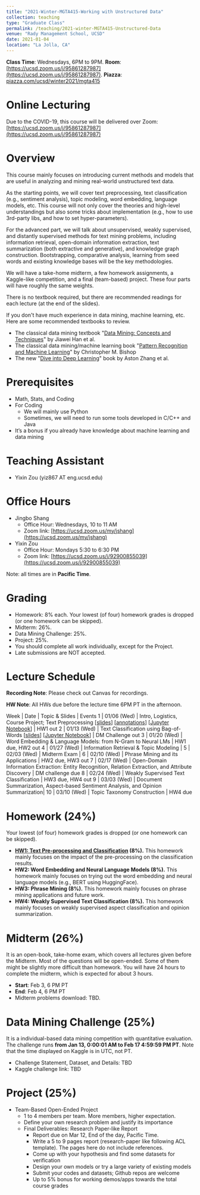 ```yaml
---
title: "2021-Winter-MGTA415-Working with Unstructured Data"
collection: teaching
type: "Graduate Class"
permalink: /teaching/2021-winter-MGTA415-Unstructured-Data
venue: "Rady Management School, UCSD"
date: 2021-01-04
location: "La Jolla, CA"
---
```


**Class Time**: Wednesdays, 6PM to 9PM.  **Room**: [https://ucsd.zoom.us/j/95861287987](https://ucsd.zoom.us/j/95861287987).  **Piazza**: [piazza.com/ucsd/winter2021/mgta415](https://piazza.com/ucsd/winter2021/mgta415)


Online Lecturing
======

Due to the COVID-19, this course will be delivered over Zoom: [https://ucsd.zoom.us/j/95861287987](https://ucsd.zoom.us/j/95861287987)

Overview
======

This course mainly focuses on introducing current methods and models that are useful in analyzing and mining real-world unstructured text data. 

As the starting points, we will cover text preprocessing, text classification (e.g., sentiment analysis), topic modeling, word embedding, language models, etc. This course will not only cover the theories and high-level understandings but also some tricks about implementation (e.g., how to use 3rd-party libs, and how to set hyper-parameters). 

For the advanced part, we will talk about unsupervised, weakly supervised, and distantly supervised methods for text mining problems, including information retrieval, open-domain information extraction, text summarization (both extractive and generative), and knowledge graph construction. Bootstrapping, comparative analysis, learning from seed words and existing knowledge bases will be the key methodologies.

We will have a take-home midterm, a few homework assignments, a Kaggle-like competition, and a final (team-based) project. These four parts will have roughly the same weights. 

There is no textbook required, but there are recommended readings for each lecture (at the end of the slides).

If you don't have much experience in data mining, machine learning, etc. Here are some recommended textbooks to review.


- The classical data mining textbook "[Data Mining: Concepts and Techniques](https://books.google.com/books/about/Data_Mining_Concepts_and_Techniques.html?id=pQws07tdpjoC&source=kp_book_description)" by Jiawei Han et al.
- The classical data mining/machine learning book "[Pattern Recognition and Machine Learning](https://books.google.com/books/about/Pattern_Recognition_and_Machine_Learning.html?id=HL4HrgEACAAJ&source=kp_book_description)" by Christopher M. Bishop
- The new "[Dive into Deep Learning](https://d2l.ai/)" book by Aston Zhang et al.


Prerequisites
======

- Math, Stats, and Coding
- For Coding
    - We will mainly use Python
    - Sometimes, we will need to run some tools developed in C/C++ and Java
- It’s a bonus if you already have knowledge about machine learning and data mining

Teaching Assistant
======

- Yixin Zou (yiz867 AT eng.ucsd.edu)

Office Hours
======

- Jingbo Shang
    - Office Hour: Wednesdays, 10 to 11 AM
    - Zoom link: [https://ucsd.zoom.us/my/jshang](https://ucsd.zoom.us/my/jshang)
- Yixin Zou
    - Office Hour: Mondays 5:30 to 6:30 PM
    - Zoom link: [https://ucsd.zoom.us/j/92900855039](https://ucsd.zoom.us/j/92900855039)

Note: all times are in **Pacific Time**.

Grading
======

- Homework: 8% each. Your lowest (of four) homework grades is dropped (or one homework can be skipped).
- Midterm: 26%.
- Data Mining Challenge: 25%.
- Project: 25%.
- You should complete all work individually, except for the Project.
- Late submissions are NOT accepted.

Lecture Schedule
======

**Recording Note**: Please check out Canvas for recordings.

**HW Note**: All HWs due before the lecture time 6PM PT in the afternoon. 

Week | Date        | Topic & Slides                                                  | Events
1    | 01/06 (Wed) | Intro, Logistics, Course Project; Text Preprocessing [[slides](https://www.dropbox.com/s/1jhiz7p5okfmotr/lecture0_intro.pdf?dl=0)] [[annotations](https://www.dropbox.com/s/x4wechapcippxlf/annotated_lecture0_intro.pdf?dl=0)] [[Jupyter Notebook](https://www.dropbox.com/s/mypm2zqn55ys1a3/lecture0-notebook.ipynb?dl=0)] | HW1 out
2    | 01/13 (Wed) | Text Classification using Bag-of-Words [[slides](https://www.dropbox.com/s/x4lgovyix3tkza8/lecture1_bag-of-words.pdf?dl=0)] [[Jupyter Notebook](https://www.dropbox.com/s/dwiubozc6ocwwda/lecture1_tf-idf_logistic_regression.ipynb?dl=0)] | DM Challenge out
3    | 01/20 (Wed) | Word Embedding & Language Models: from N-Gram to Neural LMs | HW1 due, HW2 out
4    | 01/27 (Wed) | Information Retrieval & Topic Modeling  | 
5    | 02/03 (Wed) | Midterm Exam |
6    | 02/10 (Wed) | Phrase Mining and its Applications | HW2 due, HW3 out
7    | 02/17 (Wed) | Open-Domain Information Extraction: Entity Recognition, Relation Extraction, and Attribute Discovery  | DM challenge due
8    | 02/24 (Wed) | Weakly Supervised Text Classification | HW3 due, HW4 out
9    | 03/03 (Wed) | Document Summarization, Aspect-based Sentiment Analysis, and Opinion Summarization|
10   | 03/10 (Wed) | Topic Taxonomy Construction | HW4 due

Homework (24%)
======

Your lowest (of four) homework grades is dropped (or one homework can be skipped).

- **[HW1: Text Pre-processing and Classification](https://www.dropbox.com/sh/1los3z5ab72wfxo/AAAusUYo-P0rbkqKkzDqM-J_a?dl=0) (8%).** This homework mainly focuses on the impact of the pre-processing on the classification results.
- **HW2: Word Embedding and Neural Language Models (8%).** This homework mainly focuses on trying out the word embedding and neural language models (e.g., BERT using HuggingFace). 
- **HW3: Phrase Mining (8%).** This homework mainly focuses on phrase mining applications and future work.
- **HW4: Weakly Supervised Text Classification (8%).** This homework mainly focuses on weakly supervised aspect classification and opinion summarization.

Midterm (26%)
======

It is an open-book, take-home exam, which covers all lectures given before the Midterm. Most of the questions will be open-ended. Some of them might be slightly more difficult than homework. You will have 24 hours to complete the midterm, which is expected for about 3 hours.

- **Start**: Feb 3, 6 PM PT
- **End**: Feb 4, 6 PM PT
- Midterm problems download: TBD.

Data Mining Challenge (25%)
======

It is a individual-based data mining competition with quantitative evaluation. The challenge runs **from Jan 13, 0:00:01 AM to Feb 17 4:59:59 PM PT**. Note that the time displayed on Kaggle is in UTC, not PT.

- Challenge Statement, Dataset, and Details: TBD
- Kaggle challenge link: TBD

Project (25%)
======

- Team-Based Open-Ended Project
    - 1 to 4 members per team. More members, higher expectation.
    - Define your own research problem and justify its importance
    - Final Deliverables: Research Paper-like Report
        - Report due on Mar 12, End of the day, Pacific Time. 
        - Write a 5 to 9 pages report (research-paper like following ACL template). The pages here do not include references.
        - Come up with your hypothesis and find some datasets for verification
        - Design your own models or try a large variety of existing models
        - Submit your codes and datasets; Github repos are welcome
        - Up to 5% bonus for working demos/apps towards the total course grades
